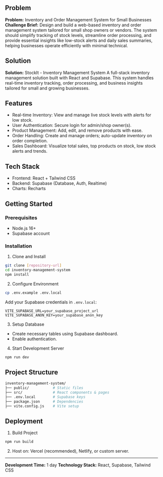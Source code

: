 ## Problem

**Problem:** Inventory and Order Management System for Small Businesses
**Challenge Brief:** Design and build a web-based inventory and order management system tailored for small shop owners or vendors. The system should simplify tracking of stock levels, streamline order processing, and provide essential insights like low-stock alerts and daily sales summaries, helping businesses operate efficiently with minimal technical.

## Solution

**Solution:** StockIt - Inventory Management System
A full-stack inventory management solution built with React and Supabase. This system handles real-time inventory tracking, order processing, and business insights tailored for small and growing businesses.

## Features

* Real-time Inventory: View and manage live stock levels with alerts for low stock.
* User Authentication: Secure login for admin/shop owner(s).
* Product Management: Add, edit, and remove products with ease.
* Order Handling: Create and manage orders; auto-update inventory on order completion.
* Sales Dashboard: Visualize total sales, top products on stock, low stock alerts and trends.

## Tech Stack

* Frontend: React + Tailwind CSS
* Backend: Supabase (Database, Auth, Realtime)
* Charts: Recharts

## Getting Started

### Prerequisites

* Node.js 16+
* Supabase account

### Installation

1. Clone and Install

```bash
git clone [repository-url]
cd inventory-management-system
npm install
```

2. Configure Environment

```bash
cp .env.example .env.local
```

Add your Supabase credentials in `.env.local`:

```env
VITE_SUPABASE_URL=your_supabase_project_url
VITE_SUPABASE_ANON_KEY=your_supabase_anon_key
```

3. Setup Database

* Create necessary tables using Supabase dashboard.
* Enable authentication.

4. Start Development Server

```bash
npm run dev
```

## Project Structure

```bash
inventory-management-system/
├── public/           # Static files
├── src/              # React components & pages
├── .env.local        # Supabase keys
├── package.json      # Dependencies
├── vite.config.js    # Vite setup
```

## Deployment

1. Build Project

```bash
npm run build
```

2. Host on: Vercel (recommended), Netlify, or custom server.

---

**Development Time:** 1 day
**Technology Stack:** React, Supabase, Tailwind CSS
